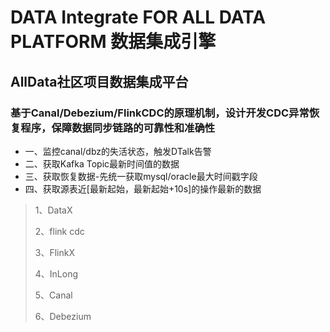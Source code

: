 # DATA Integrate FOR ALL DATA PLATFORM 数据集成引擎

## AllData社区项目数据集成平台

### 基于Canal/Debezium/FlinkCDC的原理机制，设计开发CDC异常恢复程序，保障数据同步链路的可靠性和准确性
* 一、监控canal/dbz的失活状态，触发DTalk告警
* 二、获取Kafka Topic最新时间值的数据
* 三、获取恢复数据-先统一获取mysql/oracle最大时间戳字段
* 四、获取源表近[最新起始，最新起始+10s]的操作最新的数据

> 1、DataX
>
> 2、flink cdc
>
> 3、FlinkX
>
> 4、InLong
>
> 5、Canal
> 
> 6、Debezium
> 